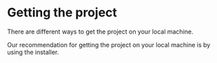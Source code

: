 # Getting the project
There are different ways to get the project on your local machine.

Our recommendation for getting the project on your local machine is by using the installer.